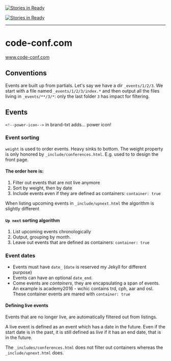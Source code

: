[![Stories in Ready](https://badge.waffle.io/Praqma/praqma.com.svg?label=Action%20-%20needs%20grooming&title=Needs%20grooming)](https://waffle.io/Praqma/code-conf.com?label=Action%20-%20needs%20grooming)

[![Stories in Ready](https://badge.waffle.io/Praqma/praqma.com.svg?label=Action%20-%20awaiting%20feed%20-%20back&title=Awaiting%20feed%20-%20back)](https://waffle.io/Praqma/code-conf.com?label=Action%20-%20awaiting%20feed%20-%20back)

----

# code-conf.com
www.code-conf.com

Conventions
---
Events are built up from partials. Let's say we have a dir `_events/1/2/3`. We start with a file named `_events/1/2/3/index.*` and then output all the files living in `_events/**/3/*`: only the last folder `3` has impact for filtering.

Events
---

`<!--power-icon-->` in brand-txt adds... power icon!

### Event sorting

`weight` is used to order events. Heavy sinks to bottom. The weight property is only honored by `_include/conferences.html`. E.g. used to to design the front page.

#### The order here is:

1. Filter out events that are not live anymore
2. Sort by weight, then by date
3. Include events even if they are defined as containers: `container: true`


When listing upcoming events in `_include/upnext.html` the algorithm is slightly different

#### `Up next` sorting algorithm

1. List upcoming events chronologically
2. Output, grouping by month.
3. Leave out events that are defined as containers:
`container: true`


### Event dates

* Events must have `date_` (`date` is reserved my Jekyll for different purpose)
* Events can have an optional `date_end`.
* Come events are _containers_, they are encapsulating a span of events. An example is academy2016 - wchic contains trd, cph, aar and osl. These container events are mared with `container: true`

#### Defining live events

Events that are no longer live, are automatically filtered out from listings.

A live event is defined as an event which has a date in the future. Even if the start date is in the past, it is still defined as _live_ if it has an end date, that is in the future.

The `_includes/conferences.html` does not filter out containers whereas the `_include/upnext.html` does.

